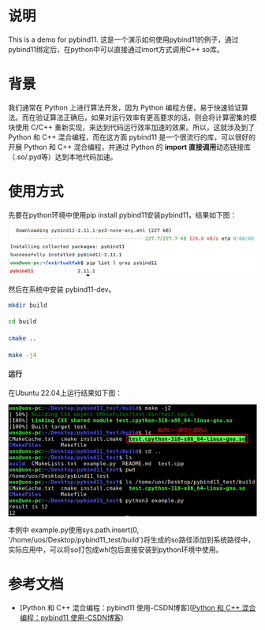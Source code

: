 # 说明

This is a demo for pybind11. 这是一个演示如何使用pybind11的例子，通过pybind11绑定后，在python中可以直接通过imort方式调用C++ so库。

# 背景

我们通常在 Python 上进行算法开发，因为 Python 编程方便，易于快速验证算法。而在验证算法正确后，如果对运行效率有更高要求的话，则会将计算密集的模块使用 C/C++ 重新实现，来达到代码运行效率加速的效果。所以，这就涉及到了 Python 和 C++ 混合编程，而在这方面 pybind11 是一个很流行的库，可以很好的开展 Python 和 C++ 混合编程，并通过 Python 的 **import 直接调用**动态链接库（.so/.pyd等）达到本地代码加速。

# 使用方式

先要在python环境中使用pip install pybind11安装pybind11，结果如下图：

![](./images/step.png)

然后在系统中安装 pybind11-dev。

```bash
mkdir build

cd build

cmake ..

make -j4
```



#### 运行

在Ubuntu 22.04上运行结果如下图：

![](./images/result.png)



本例中 example.py使用sys.path.insert(0, '/home/uos/Desktop/pybind11_test/build')将生成的so路径添加到系统路径中，实际应用中，可以将so打包成whl包后直接安装到python环境中使用。

# 参考文档

* [Python 和 C++ 混合编程：pybind11 使用-CSDN博客]([Python 和 C++ 混合编程：pybind11 使用-CSDN博客](https://blog.csdn.net/i6101206007/article/details/131005851))

  

